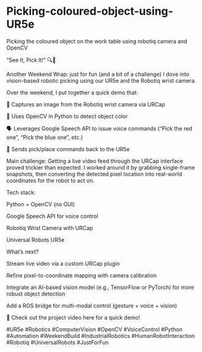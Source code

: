 # Picking-coloured-object-using-UR5e
Picking the coloured object on the work table using robotiq camera and OpenCV

“See It, Pick It!” 🔍🤖

Another Weekend Wrap: just for fun (and a bit of a challenge) I dove into vision-based robotic picking using our UR5e and the Robotiq wrist camera.

Over the weekend, I put together a quick demo that:

📸 Captures an image from the Robotiq wrist camera via URCap

🎨 Uses OpenCV in Python to detect object color

🗣️ Leverages Google Speech API to issue voice commands (“Pick the red one”, “Pick the blue one”, etc.)

🤖 Sends pick/place commands back to the UR5e

Main challenge:
Getting a live video feed through the URCap interface proved trickier than expected. I worked around it by grabbing single-frame snapshots, then converting the detected pixel location into real-world coordinates for the robot to act on.

Tech stack:

Python + OpenCV (no GUI)

Google Speech API for voice control

Robotiq Wrist Camera with URCap

Universal Robots UR5e

What’s next?

Stream live video via a custom URCap plugin

Refine pixel-to-coordinate mapping with camera calibration

Integrate an AI-based vision model (e.g., TensorFlow or PyTorch) for more robust object detection

Add a ROS bridge for multi-modal control (gesture + voice + vision)

🔗 Check out the project video here for a quick demo!

#UR5e #Robotics #ComputerVision #OpenCV #VoiceControl #Python #Automation #WeekendBuild #IndustrialRobotics #HumanRobotInteraction #Robotiq #UniversalRobots #JustForFun
